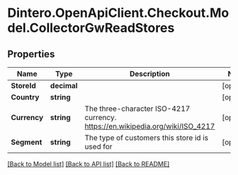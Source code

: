 # Dintero.OpenApiClient.Checkout.Model.CollectorGwReadStores

## Properties

Name | Type | Description | Notes
------------ | ------------- | ------------- | -------------
**StoreId** | **decimal** |  | [optional] 
**Country** | **string** |  | [optional] 
**Currency** | **string** | The three-character ISO-4217 currency. https://en.wikipedia.org/wiki/ISO_4217  | [optional] 
**Segment** | **string** | The type of customers this store id is used for | [optional] 

[[Back to Model list]](../README.md#documentation-for-models) [[Back to API list]](../README.md#documentation-for-api-endpoints) [[Back to README]](../README.md)

